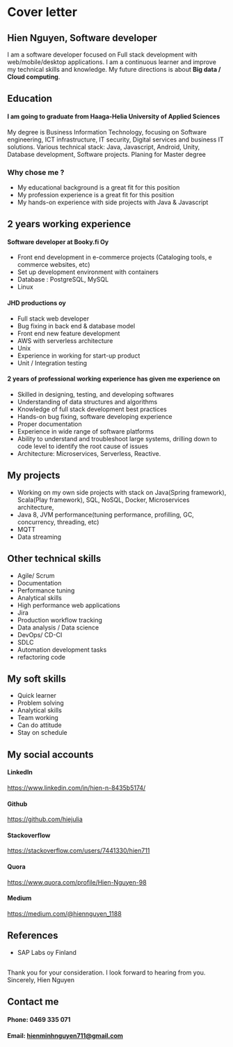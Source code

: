 # Cover letter


## Hien Nguyen, Software developer 
I am a software developer focused on Full stack development with web/mobile/desktop applications.
I am a continuous learner and improve my technical skills and knowledge.
My future directions is about **Big data / Cloud computing**. 



## Education 
#### I am going to graduate from Haaga-Helia University of Applied Sciences 
My degree is Business Information Technology, focusing on Software engineering, ICT infrastructure, IT security,
Digital services and business IT solutions.
Various technical stack: Java, Javascript, Android, Unity, Database development, Software projects.
Planing for Master degree 



### Why chose me ?
+ My educational background is a great fit for this position 
+ My profession experience is a great fit for this position 
+ My hands-on experience with side projects with Java & Javascript 


## 2 years working experience   

#### Software developer at Booky.fi Oy
+ Front end development in e-commerce projects (Cataloging tools, e commerce websites, etc)
+ Set up development environment with containers 
+ Database : PostgreSQL, MySQL 
+ Linux 

#### JHD productions oy 
+ Full stack web developer 
+ Bug fixing in back end & database model 
+ Front end new feature development 
+ AWS with serverless architecture
+ Unix 
+ Experience in working for start-up product 
+ Unit / Integration testing 

#### 2 years of professional working experience has given me experience on 
+ Skilled in designing, testing, and developing softwares 
+ Understanding of data structures and algorithms 
+ Knowledge of full stack development best practices 
+ Hands-on bug fixing, software developing experience 
+ Proper documentation 
+ Experience in wide range of software platforms 
+ Ability to understand and troubleshoot large systems, drilling down to code level to identify the root cause of issues
+ Architecture: Microservices, Serverless, Reactive.


## My projects 
+ Working on my own side projects with stack on Java(Spring framework), Scala(Play framework), 
SQL, NoSQL, Docker, Microservices architecture, 
+ Java 8, JVM performance(tuning performance, profilling, GC, concurrency, threading, etc)
+ MQTT 
+ Data streaming 


## Other technical skills  
+ Agile/ Scrum 
+ Documentation 
+ Performance tuning 
+ Analytical skills 
+ High performance web applications 
+ Jira
+ Production workflow tracking 
+ Data analysis / Data science 
+ DevOps/ CD-CI
+ SDLC 
+ Automation development tasks 
+ refactoring code 


## My soft skills 
+ Quick learner 
+ Problem solving 
+ Analytical skills
+ Team working 
+ Can do attitude
+ Stay on schedule 




## My social accounts 
#### LinkedIn 
https://www.linkedin.com/in/hien-n-8435b5174/
#### Github 
https://github.com/hiejulia
#### Stackoverflow 
https://stackoverflow.com/users/7441330/hien711
#### Quora
https://www.quora.com/profile/Hien-Nguyen-98
#### Medium
https://medium.com/@hiennguyen_1188
## References
+ SAP Labs oy Finland

## 
Thank you for your consideration. I look forward to hearing from you.
Sincerely,
Hien Nguyen

## Contact me  
#### Phone: 0469 335 071 
#### Email: hienminhnguyen711@gmail.com










